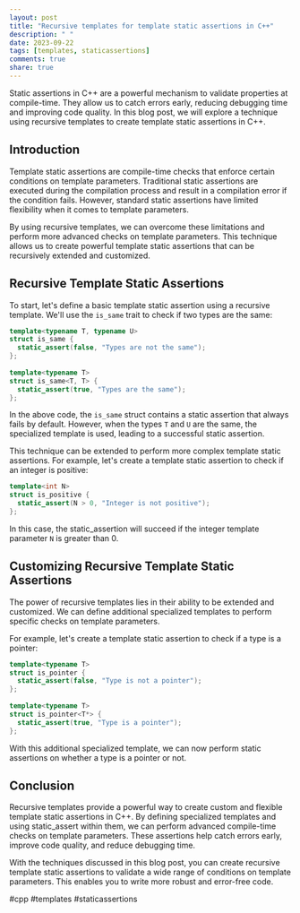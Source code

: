 ```yaml
---
layout: post
title: "Recursive templates for template static assertions in C++"
description: " "
date: 2023-09-22
tags: [templates, staticassertions]
comments: true
share: true
---
```


Static assertions in C++ are a powerful mechanism to validate properties at compile-time. They allow us to catch errors early, reducing debugging time and improving code quality. In this blog post, we will explore a technique using recursive templates to create template static assertions in C++.

## Introduction

Template static assertions are compile-time checks that enforce certain conditions on template parameters. Traditional static assertions are executed during the compilation process and result in a compilation error if the condition fails. However, standard static assertions have limited flexibility when it comes to template parameters.

By using recursive templates, we can overcome these limitations and perform more advanced checks on template parameters. This technique allows us to create powerful template static assertions that can be recursively extended and customized.

## Recursive Template Static Assertions

To start, let's define a basic template static assertion using a recursive template. We'll use the `is_same` trait to check if two types are the same:

```cpp
template<typename T, typename U>
struct is_same {
  static_assert(false, "Types are not the same");
};
 
template<typename T>
struct is_same<T, T> {
  static_assert(true, "Types are the same");
};
```

In the above code, the `is_same` struct contains a static assertion that always fails by default. However, when the types `T` and `U` are the same, the specialized template is used, leading to a successful static assertion.

This technique can be extended to perform more complex template static assertions. For example, let's create a template static assertion to check if an integer is positive:

```cpp
template<int N>
struct is_positive {
  static_assert(N > 0, "Integer is not positive");
};
```

In this case, the static_assertion will succeed if the integer template parameter `N` is greater than 0.

## Customizing Recursive Template Static Assertions

The power of recursive templates lies in their ability to be extended and customized. We can define additional specialized templates to perform specific checks on template parameters.

For example, let's create a template static assertion to check if a type is a pointer:

```cpp
template<typename T>
struct is_pointer {
  static_assert(false, "Type is not a pointer");
};
 
template<typename T>
struct is_pointer<T*> {
  static_assert(true, "Type is a pointer");
};
```

With this additional specialized template, we can now perform static assertions on whether a type is a pointer or not.

## Conclusion

Recursive templates provide a powerful way to create custom and flexible template static assertions in C++. By defining specialized templates and using static_assert within them, we can perform advanced compile-time checks on template parameters. These assertions help catch errors early, improve code quality, and reduce debugging time.

With the techniques discussed in this blog post, you can create recursive template static assertions to validate a wide range of conditions on template parameters. This enables you to write more robust and error-free code.

#cpp #templates #staticassertions
